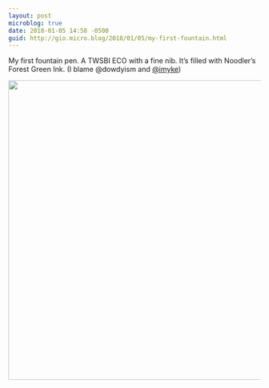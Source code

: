```yaml
---
layout: post
microblog: true
date: 2018-01-05 14:58 -0500
guid: http://gio.micro.blog/2018/01/05/my-first-fountain.html
---
```

My first fountain pen. A TWSBI ECO with a fine nib. It’s filled with Noodler’s Forest Green Ink. (I blame @dowdyism and [@imyke](https://micro.blog/imyke))

<img src="http://microblog.stevegio.net/uploads/2018/f491a5692b.jpg" width="600" height="599" />
